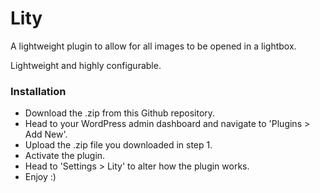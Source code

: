 # Lity

A lightweight plugin to allow for all images to be opened in a lightbox.

Lightweight and highly configurable.


### Installation
- Download the .zip from this Github repository.
- Head to your WordPress admin dashboard and navigate to 'Plugins > Add New'.
- Upload the .zip file you downloaded in step 1.
- Activate the plugin.
- Head to 'Settings > Lity' to alter how the plugin works.
- Enjoy :)

